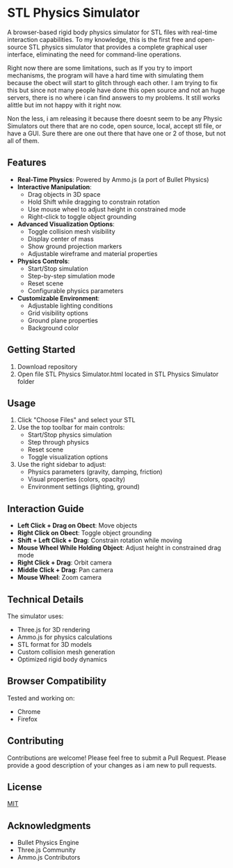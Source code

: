 # STL Physics Simulator

A browser-based rigid body physics simulator for STL files with real-time interaction capabilities. To my knowledge, this is the first free and open-source STL physics simulator that provides a complete graphical user interface, eliminating the need for command-line operations.

Right now there are some limitations, such as If you try to import mechanisms, the program will have a hard time with simulating them because the obect will start to glitch through each other. I am trying to fix this but since not many people have done this open source and not an huge servers, there is no where i can find answers to my problems. It still works alittle but im not happy with it right now.

Non the less, i am releasing it because there doesnt seem to be any Physic Simulators out there that are no code, open source, local, accept stl file, or have a GUI. Sure there are one out there that have one or 2 of those, but not all of them.

## Features

- **Real-Time Physics**: Powered by Ammo.js (a port of Bullet Physics)
- **Interactive Manipulation**: 
  - Drag objects in 3D space
  - Hold Shift while dragging to constrain rotation
  - Use mouse wheel to adjust height in constrained mode
  - Right-click to toggle object grounding
- **Advanced Visualization Options**:
  - Toggle collision mesh visibility
  - Display center of mass
  - Show ground projection markers
  - Adjustable wireframe and material properties
- **Physics Controls**:
  - Start/Stop simulation
  - Step-by-step simulation mode
  - Reset scene
  - Configurable physics parameters
- **Customizable Environment**:
  - Adjustable lighting conditions
  - Grid visibility options
  - Ground plane properties
  - Background color

## Getting Started

1. Download repository
2. Open file STL Physics Simulator.html located in STL Physics Simulator folder

## Usage

1. Click "Choose Files" and select your STL
2. Use the top toolbar for main controls:
   - Start/Stop physics simulation
   - Step through physics
   - Reset scene
   - Toggle visualization options
3. Use the right sidebar to adjust:
   - Physics parameters (gravity, damping, friction)
   - Visual properties (colors, opacity)
   - Environment settings (lighting, ground)

## Interaction Guide

- **Left Click + Drag on Obect**: Move objects
- **Right Click on Obect**: Toggle object grounding
- **Shift + Left Click + Drag**: Constrain rotation while moving
- **Mouse Wheel While Holding Object**: Adjust height in constrained drag mode
- **Right Click + Drag**: Orbit camera
- **Middle Click + Drag**: Pan camera
- **Mouse Wheel**: Zoom camera

## Technical Details

The simulator uses:
- Three.js for 3D rendering
- Ammo.js for physics calculations
- STL format for 3D models
- Custom collision mesh generation
- Optimized rigid body dynamics

## Browser Compatibility

Tested and working on:
- Chrome
- Firefox

## Contributing

Contributions are welcome! Please feel free to submit a Pull Request. Please provide a good description of your changes as i am new to pull requests.

## License

[MIT](https://choosealicense.com/licenses/mit/)

## Acknowledgments

- Bullet Physics Engine
- Three.js Community
- Ammo.js Contributors
